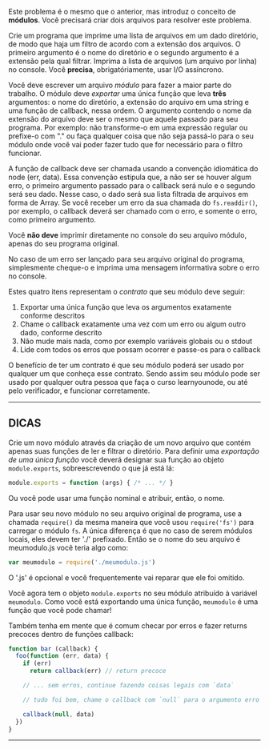 Este problema é o mesmo que o anterior, mas introduz o conceito de **módulos**. Você precisará criar dois arquivos para resolver este problema.

Crie um programa que imprime uma lista de arquivos em um dado diretório, de modo que haja um filtro de acordo com a extensão dos arquivos. O primeiro argumento é o nome do diretório e o segundo argumento é a extensão pela qual filtrar. Imprima a lista de arquivos (um arquivo por linha) no console. Você **precisa**, obrigatóriamente, usar I/O assíncrono.

Você deve escrever um arquivo *módulo* para fazer a maior parte do trabalho. O módulo deve *exportar* uma única função que leva **três** argumentos: o nome do diretório, a extensão do arquivo em uma string e uma função de callback, nessa ordem. O argumento contendo o nome da extensão do arquivo deve ser o mesmo que aquele passado para seu programa. Por exemplo: não transforme-o em uma expressão regular ou prefixe-o com "." ou faça qualquer coisa que não seja passá-lo para o seu módulo onde você vai poder fazer tudo que for necessário para o filtro funcionar.

A função de callback deve ser chamada usando a convenção idiomática do node (err, data). Essa convenção estipula que, a não ser se houver algum erro, o primeiro argumento passado para o callback será nulo e o segundo será seu dado. Nesse caso, o dado será sua lista filtrada de arquivos em forma de Array. Se você receber um erro da sua chamada do `fs.readdir()`, por exemplo, o callback deverá ser chamado com o erro, e somente o erro, como primeiro argumento.

Você **não deve** imprimir diretamente no console do seu arquivo módulo, apenas do seu programa original.

No caso de um erro ser lançado para seu arquivo original do programa, simplesmente cheque-o e imprima uma mensagem informativa sobre o erro no console.

Estes quatro itens representam o *contrato* que seu módulo deve seguir:

1. Exportar uma única função que leva os argumentos exatamente conforme descritos
2. Chame o callback exatamente uma vez com um erro ou algum outro dado, conforme descrito
3. Não mude mais nada, como por exemplo variáveis globais ou o stdout
4. Lide com todos os erros que possam ocorrer e passe-os para o callback

O benefício de ter um contrato é que seu módulo poderá ser usado por qualquer um que conheça esse contrato. Sendo assim seu módulo pode ser usado por qualquer outra pessoa que faça o curso learnyounode, ou até pelo verificador, e funcionar corretamente.

----------------------------------------------------------------------
## DICAS

Crie um novo módulo através da criação de um novo arquivo que contém apenas suas funções de ler e filtrar o diretório. Para definir uma *exportação de uma única função* você deverá designar sua função ao objeto `module.exports`, sobreescrevendo o que já está lá:

```js
module.exports = function (args) { /* ... */ }
```

Ou você pode usar uma função nominal e atribuir, então, o nome.

Para usar seu novo módulo no seu arquivo original de programa, use a chamada `require()` da mesma maneira que você usou `require('fs')` para carregar o módulo `fs`. A única diferença é que no caso de serem módulos locais, eles devem ter './' prefixado. Então se o nome do seu arquivo é meumodulo.js você teria algo como:

```js
var meumodulo = require('./meumodulo.js')
```

O '.js' é opcional e você frequentemente vai reparar que ele foi omitido.

Você agora tem o objeto `module.exports` no seu módulo atribuído à variável `meumodulo`. Como você está exportando uma única função, `meumodulo` é uma função que você pode chamar!

Também tenha em mente que é comum checar por erros e fazer returns precoces dentro de funções callback:

```js
function bar (callback) {
  foo(function (err, data) {
    if (err)
      return callback(err) // return precoce

    // ... sem erros, continue fazendo coisas legais com `data`

    // tudo foi bem, chame o callback com `null` para o argumento erro

    callback(null, data)
  })
}
```

----------------------------------------------------------------------
